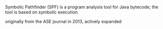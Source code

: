 Symbolic Pathfinder (SPF) is a program analysis tool for Java bytecode; the tool is based on symbolic execution

originally from the ASE journal in 2013, actively expanded